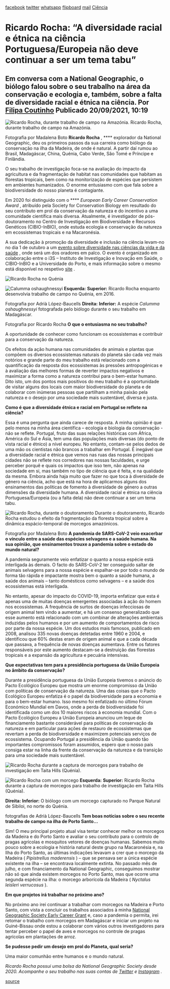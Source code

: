 [facebook](https://www.facebook.com/sharer/sharer.php?u=https%3A%2F%2Fwww.natgeo.pt%2Fciencia%2F2021%2F09%2Fentrevista-ricardo-rocha-diversidade-racial-etnica-ciencia-portuguesa) [twitter](https://twitter.com/share?url=https%3A%2F%2Fwww.natgeo.pt%2Fciencia%2F2021%2F09%2Fentrevista-ricardo-rocha-diversidade-racial-etnica-ciencia-portuguesa&via=natgeo&text=Ricardo%20Rocha%3A%20%E2%80%9CA%20diversidade%20racial%20e%20%C3%A9tnica%20na%20ci%C3%AAncia%20Portuguesa%2FEuropeia%20n%C3%A3o%20deve%20continuar%20a%20ser%20um%20tema%20tabu%E2%80%9D) [whatsapp](https://web.whatsapp.com/send?text=https%3A%2F%2Fwww.natgeo.pt%2Fciencia%2F2021%2F09%2Fentrevista-ricardo-rocha-diversidade-racial-etnica-ciencia-portuguesa) [flipboard](https://share.flipboard.com/bookmarklet/popout?v=2&title=Ricardo%20Rocha%3A%20%E2%80%9CA%20diversidade%20racial%20e%20%C3%A9tnica%20na%20ci%C3%AAncia%20Portuguesa%2FEuropeia%20n%C3%A3o%20deve%20continuar%20a%20ser%20um%20tema%20tabu%E2%80%9D&url=https%3A%2F%2Fwww.natgeo.pt%2Fciencia%2F2021%2F09%2Fentrevista-ricardo-rocha-diversidade-racial-etnica-ciencia-portuguesa) [mail](mailto:?subject=NatGeo&body=https%3A%2F%2Fwww.natgeo.pt%2Fciencia%2F2021%2F09%2Fentrevista-ricardo-rocha-diversidade-racial-etnica-ciencia-portuguesa%20-%20Ricardo%20Rocha%3A%20%E2%80%9CA%20diversidade%20racial%20e%20%C3%A9tnica%20na%20ci%C3%AAncia%20Portuguesa%2FEuropeia%20n%C3%A3o%20deve%20continuar%20a%20ser%20um%20tema%20tabu%E2%80%9D) [Ciência](https://www.natgeo.pt/ciencia) 
# Ricardo Rocha: “A diversidade racial e étnica na ciência Portuguesa/Europeia não deve continuar a ser um tema tabu” 
## Em conversa com a National Geographic, o biólogo falou sobre o seu trabalho na área da conservação e ecologia e, também, sobre a falta de diversidade racial e étnica na ciência. Por [Filipa Coutinho](https://www.natgeo.pt/autor/filipa-coutinho) Publicado 20/09/2021, 10:19 
![Ricardo Rocha, durante trabalho de campo na Amazónia.
](img/files_styles_image_00_public_ricardo_rocha_trabalho_de_campo_na_amazonia_foto_pela_madalena_boto_custom.jpg)
Ricardo Rocha, durante trabalho de campo na Amazónia. 

Fotografia por Madalena Boto **Ricardo Rocha** , **** explorador da National Geographic, deu os primeiros passos da sua carreira como biólogo da conservação na ilha da Madeira, de onde é natural. A partir daí rumou ao Brasil, Madagáscar, China, Quénia, Cabo Verde, São Tomé e Príncipe e Finlândia. 

O seu trabalho de investigação foca-se na avaliação do impacto da agricultura e da fragmentação de habitat nas comunidades que habitam as florestas tropicais, bem como na monitorização de espécies que persistem em ambientes humanizados. O enorme entusiasmo com que fala sobre a biodiversidade do nosso planeta é contagiante. 

Em 2020 foi distinguido com o **** _European Early Career Conservation Award_ , atribuído pela Society for Conservation Biology em resultado do seu contributo em prol da conservação da natureza e do incentivo a uma comunidade científica mais diversa. Atualmente, é investigador de pós-doutoramento no Centro de Investigação em Biodiversidade e Recursos Genéticos (CIBIO-InBIO), onde estuda ecologia e conservação da natureza em ecossistemas tropicais e na Macaronésia. 

A sua dedicação à promoção da diversidade e inclusão na ciência levam-no no dia 1 de outubro a um [evento sobre diversidade nas ciências da vida e da saúde](https://diversidade.i3s.up.pt/) , onde será um dos oradores em palco. O evento é organizado em colaboração entre o i3S – Instituto de Investigação e Inovação em Saúde, o CIBIO-InBIO e a Universidade do Porto, e mais informação sobre o mesmo está disponível no respetivo [site](https://diversidade.i3s.up.pt/) . 

![Ricardo Rocha no Quénia](img/files_styles_image_00_public_ricardo_rocha_trabalho_de_campo_quenia_01_1_foto_por_adria_lopez_baucells_custom.jpg)

![Calumma oshaughnessyi ](img/files_styles_image_00_public_calumma_oshaughnessyi_em_madagascar_foto_ricardo_rocha_custom.jpg)
**Esquerda:** **Superior:** Ricardo Rocha enquanto desenvolvia trabalho de campo no Quénia, em 2016. 

Fotografia por Adrià López-Baucells **Direita:** **Inferior:** A espécie _Calumma oshaughnessyi_ fotografada pelo biólogo durante o seu trabalho em Madagáscar. 

Fotografia por Ricardo Rocha **O que o entusiasma no seu trabalho?** 

A oportunidade de conhecer como funcionam os ecossistemas e contribuir para a conservação da natureza. 

Os efeitos da ação humana nas comunidades de animais e plantas que compõem os diversos ecossistemas naturais do planeta são cada vez mais notórios e grande parte do meu trabalho está relacionado com a quantificação da resposta dos ecossistemas às pressões antropogénicas e à avaliação das melhores formas de reverter impactos negativos e maximizar a forma como a natureza contribui para o bem-estar humano. Dito isto, um dos pontos mais positivos do meu trabalho é a oportunidade de visitar alguns dos locais com maior biodiversidade do planeta e de colaborar com inúmeras pessoas que partilham a minha paixão pela natureza e o desejo por uma sociedade mais sustentável, diversa e justa. 

**Como é que a diversidade étnica e racial em Portugal se reflete na ciência?** 

Essa é uma pergunta que ainda carece de resposta. A minha opinião é que pelo menos na minha área científica – ecologia e biologia da conservação - não se reflete. Portugal, fruto das suas relações históricas com África, América do Sul e Ásia, tem uma das populações mais diversas (do ponto de vista racial e étnico) a nível europeu. No entanto, contam-se pelos dedos de uma mão os cientistas não brancos a trabalhar em Portugal. É inegável que a diversidade racial e étnica que vemos nas ruas das nossas principais cidades não se reflete nos corredores nas nossas faculdades, e urge perceber porquê e quais os impactos que isso tem, não apenas na sociedade em si, mas também no tipo de ciência que é feita, e na qualidade da mesma. Embora ainda haja muito que fazer no que toca à diversidade de género na ciência, acho que está na hora de aplicarmos alguns dos ensinamentos das políticas de fomento à diversidade de género a outras dimensões da diversidade humana. A diversidade racial e étnica na ciência Portuguesa/Europeia (ou a falta dela) não deve continuar a ser um tema tabu. 

![Ricardo Rocha, durante o doutoramento](img/files_styles_image_00_public_ricardo_rocha_amazon_photo_by_madalena_boto.jpg)
Durante o doutoramento, Ricardo Rocha estudou o efeito da fragmentação da floresta tropical sobre a dinâmica espácio-temporal de morcegos amazónicos. 

Fotografia por Madalena Boto **A pandemia de SARS-CoV-2 veio exacerbar o vínculo entre a saúde das espécies selvagens e a saúde humana. Na sua opinião, que ensinamentos trouxe a pandemia sobre o estado do mundo natural?** 

A pandemia seguramente veio enfatizar o quanto a nossa espécie está interligada às demais. O facto do SARS-CoV-2 ter conseguido saltar de animais selvagens para a nossa espécie e espalhar-se por todo o mundo de forma tão rápida e impactante mostra bem o quanto a saúde humana, a saúde dos animais – tanto domésticos como selvagens – e a saúde dos ecossistemas está interligada. 

No entanto, apesar do impacto do COVID-19, importa enfatizar que esta é apenas uma de muitas doenças emergentes associadas à ação do homem nos ecossistemas. A frequência de surtos de doenças infecciosas de origem animal tem vindo a aumentar, e há um consenso generalizado que esse aumento está relacionado com um combinar de alterações ambientais induzidas pelos humanos e por um aumento de comportamentos de risco por parte da nossa espécie. Um dos estudos mais famosos, publicado em 2008, analisou 335 novas doenças detetadas entre 1960 e 2004, e identificou que 60% destas eram de origem animal e que a cada década que passava, a frequência de novas doenças aumentava. Entre os fatores responsáveis por este aumento destacam-se a destruição das florestas tropicais e a expansão da agricultura e pecuária intensivas. 

**Que expectativas tem para a presidência portuguesa da União Europeia no âmbito da conservação?** 

Durante a presidência portuguesa da União Europeia tivemos o anúncio do Pacto Ecológico Europeu que mostra um enorme compromisso da União com políticas de conservação da natureza. Uma das coisas que o Pacto Ecológico Europeu enfatiza é o papel da biodiversidade para a economia e para o bem-estar humano. Isso mesmo foi enfatizado no último Fórum Económico Mundial em Davos, onde a perda de biodiversidade foi identificada como um dos 10 maiores riscos à economia mundial. Com o Pacto Ecológico Europeu a União Europeia anunciou um leque de financiamento bastante considerável para políticas de conservação da natureza e em particular para ações de restauro de ecossistemas que revertam a perda de biodiversidade e maximizem potenciais serviços de ecossistema. Ocupando Portugal a presidência da União quando tão importantes compromissos foram assumidos, espero que o nosso país consiga estar na linha da frente da conservação da natureza e da transição para uma sociedade mais sustentável. 

![Ricardo Rocha durante a captura de morcegos para trabalho de investigação em Taita Hills (Quénia).
](img/files_styles_image_00_public_ricardo_rocha_capturando_morcegos_em_taita_hills_quenia_01_foto_de_adria_lopez_baucells_custom.jpg)

![Ricardo Rocha com um morcego](img/files_styles_image_00_public_ricardo_com_morcego_capturado_no_parque_natural_de_sibiloi_norte_do_quenia_foto_por_adria_lopez_baucells.jpg)
**Esquerda:** **Superior:** Ricardo Rocha durante a captura de morcegos para trabalho de investigação em Taita Hills (Quénia). 

**Direita:** **Inferior:** O biólogo com um morcego capturado no Parque Natural de Sibiloi, no norte do Quénia. 

fotografias de Adrià López-Baucells **Tem boas notícias sobre o seu recente trabalho de campo na ilha de Porto Santo...** 

Sim! O meu principal projeto atual visa tentar conhecer melhor os morcegos da Madeira e do Porto Santo e avaliar o seu contributo para o controlo de pragas agrícolas e mosquitos vetores de doenças humanas. Sabemos muito pouco sobre a ecologia e história natural deste grupo na Macaronésia e, na Ilha do Porto Santo, as últimas indicações levavam a crer que o morcego da Madeira ( _Pipistrellus maderensis_ ) – que se pensava ser a única espécie existente na ilha – se encontrava localmente extinta. No passado mês de julho, e com financiamento da National Geographic, conseguimos mostrar não só que ainda existem morcegos no Porto Santo, mas que ocorre uma segunda espécie na ilha: o morcego arborícola da Madeira ( _Nyctalus leisleri verrucosus_ ). 

**Em que projetos irá trabalhar no próximo ano?** 

No próximo ano irei continuar a trabalhar com morcegos na Madeira e Porto Santo, com vista a concluir os trabalhos associados à minha [National Geographic Society Early Career Grant](https://www.natgeo.pt/bolsas) e, caso a pandemia o permita, irei retomar o trabalho com morcegos em Madagáscar e iniciar um projeto na Guiné-Bissau onde estou a colaborar com vários outros investigadores para tentar perceber o papel de aves e morcegos no controle de pragas agrícolas em plantações de arroz. 

**Se pudesse pedir um desejo em prol do Planeta, qual seria?** 

Uma maior comunhão entre humanos e o mundo natural. 

_Ricardo Rocha possui uma bolsa da National Geographic Society desde 2020. Acompanhe o seu trabalho nas suas contas de [Twitter](https://twitter.com/RicardoNature) e [Instagram](https://www.instagram.com/ricardo.nature/) ._ 



[source](https://www.natgeo.pt/ciencia/2021/09/entrevista-ricardo-rocha-diversidade-racial-etnica-ciencia-portuguesa)